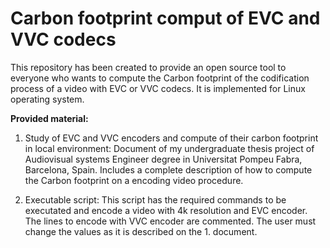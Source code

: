 # Carbon footprint comput of EVC and VVC codecs
This repository has been created to provide an open source tool to everyone who wants to compute the Carbon footprint of the codification process of a video with EVC or VVC codecs. It is implemented for Linux operating system.

**Provided material:**
  1. Study of EVC and VVC encoders and compute of their carbon footprint in local environment: Document of my undergraduate thesis project of Audiovisual systems Engineer degree in Universitat Pompeu Fabra,              Barcelona, Spain. Includes a complete description of how to compute the Carbon footprint on a encoding video procedure.

  2. Executable script: This script has the required commands to be executated and encode a video with 4k resolution and EVC encoder. The lines to encode with VVC encoder are commented. The user must change the values as it is described on the 1. document.


